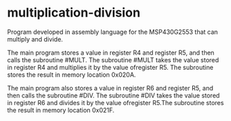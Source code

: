 # multiplication-division
Program developed in assembly language for the MSP430G2553 that can multiply and divide.

The main program stores a value in register R4 and register R5, and then calls the subroutine #MULT. The subroutine #MULT takes  the  value  stored  in register R4 and multiplies it by the value ofregister R5. The subroutine stores the result in memory location 0x020A.

The main program also stores a value in register R6 and register R5, and then calls the subroutine #DIV. The subroutine #DIV takes the value stored in register R6 and divides it by the value ofregister R5.The subroutine stores the result in memory location 0x021F.
